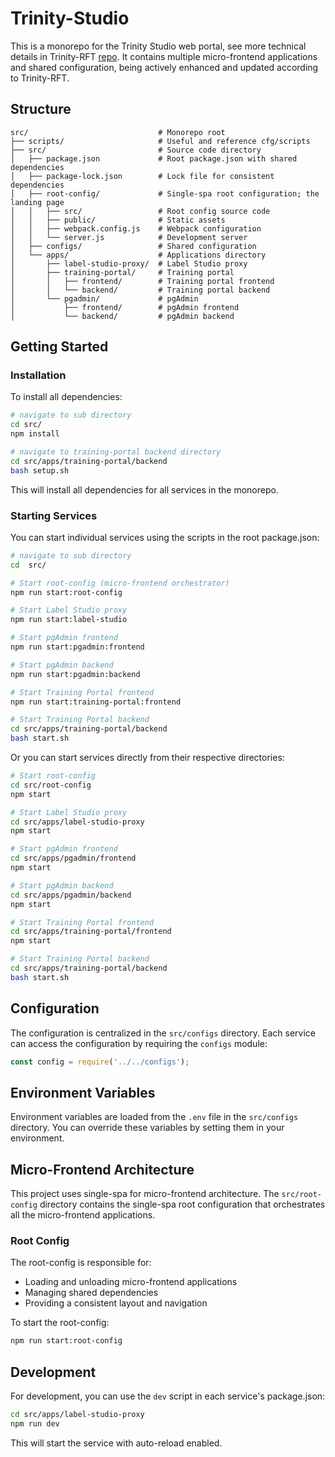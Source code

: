 # Trinity-Studio

This is a monorepo for the Trinity Studio web portal, see more technical details in Trinity-RFT [repo](https://github.com/modelscope/Trinity-RFT). It contains multiple micro-frontend applications and shared configuration, being actively enhanced and updated according to Trinity-RFT.

## Structure

```
src/                             # Monorepo root
├── scripts/                     # Useful and reference cfg/scripts
├── src/                         # Source code directory
│   ├── package.json             # Root package.json with shared dependencies
│   ├── package-lock.json        # Lock file for consistent dependencies
│   ├── root-config/             # Single-spa root configuration; the landing page
│   │   ├── src/                 # Root config source code
│   │   ├── public/              # Static assets
│   │   ├── webpack.config.js    # Webpack configuration
│   │   └── server.js            # Development server
│   ├── configs/                 # Shared configuration
│   └── apps/                    # Applications directory
│       ├── label-studio-proxy/  # Label Studio proxy
│       ├── training-portal/     # Training portal
│       │   ├── frontend/        # Training portal frontend
│       │   └── backend/         # Training portal backend
│       └── pgadmin/             # pgAdmin
│           ├── frontend/        # pgAdmin frontend
│           └── backend/         # pgAdmin backend
```

## Getting Started

### Installation

To install all dependencies:

```bash
# navigate to sub directory
cd src/
npm install

# navigate to training-portal backend directory
cd src/apps/training-portal/backend
bash setup.sh
```

This will install all dependencies for all services in the monorepo.

### Starting Services

You can start individual services using the scripts in the root package.json:

```bash
# navigate to sub directory
cd  src/

# Start root-config (micro-frontend orchestrator)
npm run start:root-config

# Start Label Studio proxy
npm run start:label-studio

# Start pgAdmin frontend
npm run start:pgadmin:frontend

# Start pgAdmin backend
npm run start:pgadmin:backend

# Start Training Portal frontend
npm run start:training-portal:frontend

# Start Training Portal backend
cd src/apps/training-portal/backend
bash start.sh
```

Or you can start services directly from their respective directories:

```bash
# Start root-config
cd src/root-config
npm start

# Start Label Studio proxy
cd src/apps/label-studio-proxy
npm start

# Start pgAdmin frontend
cd src/apps/pgadmin/frontend
npm start

# Start pgAdmin backend
cd src/apps/pgadmin/backend
npm start

# Start Training Portal frontend
cd src/apps/training-portal/frontend
npm start

# Start Training Portal backend
cd src/apps/training-portal/backend
bash start.sh
```

## Configuration

The configuration is centralized in the `src/configs` directory. Each service can access the configuration by requiring the `configs` module:

```javascript
const config = require('../../configs');
```

## Environment Variables

Environment variables are loaded from the `.env` file in the `src/configs` directory. You can override these variables by setting them in your environment.

## Micro-Frontend Architecture

This project uses single-spa for micro-frontend architecture. The `src/root-config` directory contains the single-spa root configuration that orchestrates all the micro-frontend applications.

### Root Config

The root-config is responsible for:
- Loading and unloading micro-frontend applications
- Managing shared dependencies
- Providing a consistent layout and navigation

To start the root-config:

```bash
npm run start:root-config
```

## Development

For development, you can use the `dev` script in each service's package.json:

```bash
cd src/apps/label-studio-proxy
npm run dev
```

This will start the service with auto-reload enabled. 